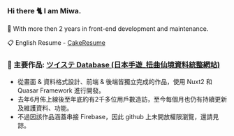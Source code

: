 ### Hi there 🐈 I am Miwa.
💼 With more then 2 years in front-end development and maintenance.

📋 English Resume - [CakeResume](https://www.cakeresume.com/504170169)

### 📁 主要作品: [ツイステ Database (日本手遊_扭曲仙境資料統整網站)](https://twst-database.herokuapp.com/)
- 從畫面 & 資料格式設計、前端 & 後端皆獨立完成的作品，使用 Nuxt2 和 Quasar Framework 進行開發。
- 去年6月佈上線後至年底約有2千多位用戶數造訪，至今每個月也仍有持續更新及維護資料、功能。
- 不過因該作品涵蓋串接 Firebase，因此 github 上未開放權限瀏覽，還請見諒。
